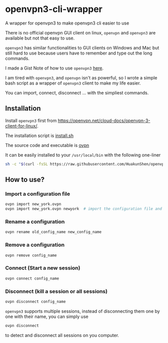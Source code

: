 # openvpn3-cli-wrapper

A wrapper for openvpn3 to make openvpn3 cli easier to use

There is no official openvpn GUI client on linux, `openvpn` and `openvpn3` are available but not that easy to use.

`openvpn3` has similar functionalities to GUI clients on Windows and Mac but still hard to use because users have to remember and type out the long commands.

I made a Gist Note of how to use `openvpn3` [here](https://gist.github.com/HuakunShen/b2b7169222c2c0658760777505e9eef4).

I am tired with `openvpn3`, and `openvpn` isn't as powerful, so I wrote a simple bash script as a wrapper of `openvpn3` client to make my life easier.

You can import, connect, disconnect ... with the simpliest commands.

## Installation

Install `openvpn3` first from https://openvpn.net/cloud-docs/openvpn-3-client-for-linux/.

The installation script is [install.sh](./install.sh)

The source code and executable is [ovpn](./ovpn)

It can be easily installed to your `/usr/local/bin` with the following one-liner

```bash
sh -c "$(curl -fsSL https://raw.githubusercontent.com/HuakunShen/openvpn3-cli-wrapper/master/install.sh)"
```

## How to use?

### Import a configuration file

```bash
ovpn import new_york.ovpn
ovpn import new_york.ovpn newyork  # import the configuration file and rename it to newyork for easier acccess
```

### Rename a configuration

```bash
ovpn rename old_config_name new_config_name
```

### Remove a configuration

```bash
ovpn remove config_name
```

### Connect (Start a new session)

```bash
ovpn connect config_name
```

### Disconnect (kill a session or all sessions)

```bash
ovpn disconnect config_name
```

`openvpn3` supports multiple sessions, instead of disconnecting them one by one with their name, you can simply use

```bash
ovpn disconnect
```

to detect and disconnect all sessions on you computer.
